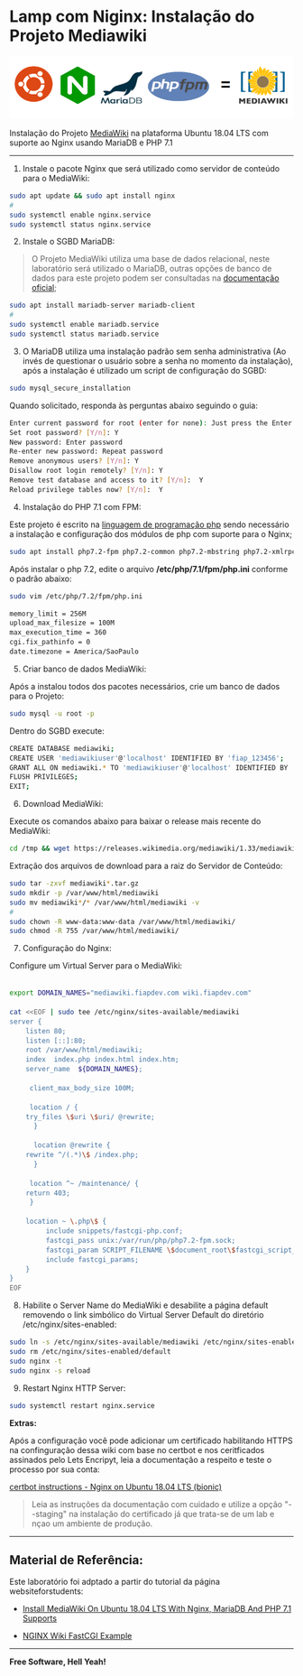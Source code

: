 # Lamp com Niginx: Instalação do Projeto Mediawiki

![alt tag](https://github.com/fiapsistemaslinux/apostila/raw/master/images/nginx-lab.png)


Instalação do Projeto [MediaWiki]() na plataforma Ubuntu 18.04 LTS com suporte ao Nginx usando MariaDB e PHP 7.1

---

1. Instale o pacote Nginx que será utilizado como servidor de conteúdo para o MediaWiki:

```sh
sudo apt update && sudo apt install nginx
#
sudo systemctl enable nginx.service
sudo systemctl status nginx.service
``` 

2. Instale o SGBD MariaDB:

> O Projeto MediaWiki utiliza uma base de dados relacional, neste laboratório será utilizado o MariaDB, outras opções de banco de dados para este projeto podem ser consultadas na [documentação oficial]();

```sh
sudo apt install mariadb-server mariadb-client
#
sudo systemctl enable mariadb.service
sudo systemctl status mariadb.service
```

3. O MariaDB utiliza uma instalação padrão sem senha administrativa (Ao invés de questionar o usuário sobre a senha no momento da instalação), após a instalação é utilizado um script de configuração do SGBD:

```sh
sudo mysql_secure_installation
```

Quando solicitado, responda às perguntas abaixo seguindo o guia:

```sh
Enter current password for root (enter for none): Just press the Enter
Set root password? [Y/n]: Y
New password: Enter password
Re-enter new password: Repeat password
Remove anonymous users? [Y/n]: Y
Disallow root login remotely? [Y/n]: Y
Remove test database and access to it? [Y/n]:  Y
Reload privilege tables now? [Y/n]:  Y
```

4. Instalação do PHP 7.1 com FPM:

Este projeto é escrito na [linguagem de programação php]() sendo necessário a instalação e configuração dos módulos de php com suporte para o Nginx;

```sh
sudo apt install php7.2-fpm php7.2-common php7.2-mbstring php7.2-xmlrpc php7.2-soap php7.2-gd php7.2-xml php7.2-intl php7.2-mysql php7.2-cli php7.2-zip php7.2-curl
```

Após instalar o php 7.2, edite o arquivo **/etc/php/7.1/fpm/php.ini** conforme o padrão abaixo:

```sh
sudo vim /etc/php/7.2/fpm/php.ini
```

```sh
memory_limit = 256M
upload_max_filesize = 100M
max_execution_time = 360
cgi.fix_pathinfo = 0
date.timezone = America/SaoPaulo
```

5. Criar banco de dados MediaWiki:

Após a instalou todos dos pacotes necessários, crie um banco de dados para o Projeto:

```sh
sudo mysql -u root -p
```

Dentro do SGBD execute: 

```sh
CREATE DATABASE mediawiki;
CREATE USER 'mediawikiuser'@'localhost' IDENTIFIED BY 'fiap_123456';
GRANT ALL ON mediawiki.* TO 'mediawikiuser'@'localhost' IDENTIFIED BY 'fiap_123456' WITH GRANT OPTION;
FLUSH PRIVILEGES;
EXIT;
```

6. Download MediaWiki:

Execute os comandos abaixo para baixar o release mais recente do MediaWiki:

```sh
cd /tmp && wget https://releases.wikimedia.org/mediawiki/1.33/mediawiki-1.33.0.tar.gz
```

Extração dos arquivos de download para a raiz do Servidor de Conteúdo:

```sh
sudo tar -zxvf mediawiki*.tar.gz
sudo mkdir -p /var/www/html/mediawiki
sudo mv mediawiki*/* /var/www/html/mediawiki -v
#
sudo chown -R www-data:www-data /var/www/html/mediawiki/
sudo chmod -R 755 /var/www/html/mediawiki/
```

7. Configuração do Nginx:

Configure um Virtual Server para o MediaWiki:

```sh

export DOMAIN_NAMES="mediawiki.fiapdev.com wiki.fiapdev.com"

cat <<EOF | sudo tee /etc/nginx/sites-available/mediawiki
server {
    listen 80;
    listen [::]:80;
    root /var/www/html/mediawiki;
    index  index.php index.html index.htm;
    server_name  ${DOMAIN_NAMES};

     client_max_body_size 100M;

     location / {
	try_files \$uri \$uri/ @rewrite;
      }

      location @rewrite {
	rewrite ^/(.*)\$ /index.php;
      }

     location ^~ /maintenance/ {
	return 403;
     }

    location ~ \.php\$ {
         include snippets/fastcgi-php.conf;
         fastcgi_pass unix:/var/run/php/php7.2-fpm.sock;
         fastcgi_param SCRIPT_FILENAME \$document_root\$fastcgi_script_name;
         include fastcgi_params;
    }
}
EOF
```

8. Habilite o Server Name do MediaWiki e desabilite a página default removendo o link simbólico do Virtual Server Default do diretório /etc/nginx/sites-enabled:

```sh
sudo ln -s /etc/nginx/sites-available/mediawiki /etc/nginx/sites-enabled/
sudo rm /etc/nginx/sites-enabled/default
sudo nginx -t
sudo nginx -s reload
```

9. Restart Nginx HTTP Server:

```sh
sudo systemctl restart nginx.service
```

**Extras:**

Após a configuração você pode adicionar um certificado habilitando HTTPS na confinguração dessa wiki com base no certbot e nos ceritficados assinados pelo Lets Encripyt, leia a documentação a respeito e teste o processo por sua conta:

[certbot instructions - Nginx on Ubuntu 18.04 LTS (bionic)](https://certbot.eff.org/lets-encrypt/ubuntubionic-nginx.html)

> Leia as instruções da documentação com cuidado e utilize a opção "--staging" na instalação do certificado já que trata-se de um lab e nçao um ambiente de produção.

---


## Material de Referência:

Este laboratório foi adptado a partir do tutorial da página websiteforstudents:

* [Install MediaWiki On Ubuntu 18.04 LTS With Nginx, MariaDB And PHP 7.1 Supports](https://websiteforstudents.com/install-mediawiki-on-ubuntu-18-04-lts-beta-with-nginx-mariadb-and-php-7-1-supports/)

* [NGINX Wiki FastCGI Example](https://www.nginx.com/resources/wiki/start/topics/examples/phpfcgi/)

----

**Free Software, Hell Yeah!**
